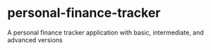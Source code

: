 # personal-finance-tracker
A personal finance tracker application with basic, intermediate, and advanced versions

